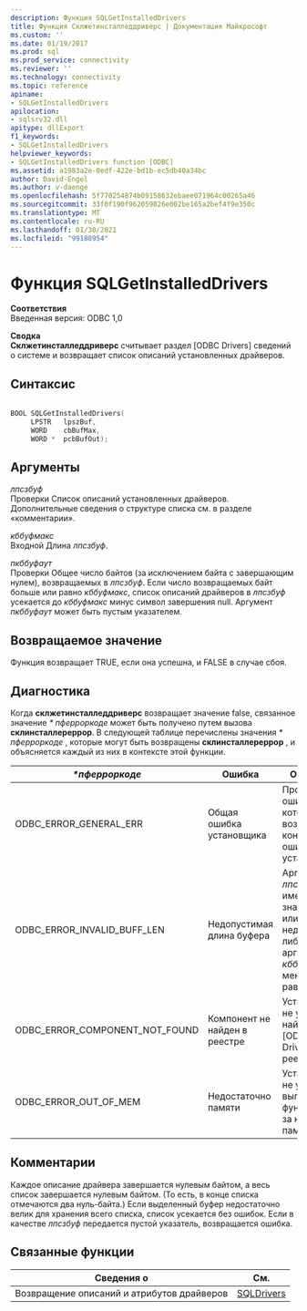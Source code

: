 ```yaml
---
description: Функция SQLGetInstalledDrivers
title: Функция Склжетинсталледдриверс | Документация Майкрософт
ms.custom: ''
ms.date: 01/19/2017
ms.prod: sql
ms.prod_service: connectivity
ms.reviewer: ''
ms.technology: connectivity
ms.topic: reference
apiname:
- SQLGetInstalledDrivers
apilocation:
- sqlsrv32.dll
apitype: dllExport
f1_keywords:
- SQLGetInstalledDrivers
helpviewer_keywords:
- SQLGetInstalledDrivers function [ODBC]
ms.assetid: a1983a2e-0edf-422e-bd1b-ec5db40a34bc
author: David-Engel
ms.author: v-daenge
ms.openlocfilehash: 5f770254874b09158632ebaee071964c00265a46
ms.sourcegitcommit: 33f0f190f962059826e002be165a2bef4f9e350c
ms.translationtype: MT
ms.contentlocale: ru-RU
ms.lasthandoff: 01/30/2021
ms.locfileid: "99180954"
---
```

# <a name="sqlgetinstalleddrivers-function"></a>Функция SQLGetInstalledDrivers
**Соответствия**  
 Введенная версия: ODBC 1,0  
  
 **Сводка**  
 **Склжетинсталледдриверс** считывает раздел [ODBC Drivers] сведений о системе и возвращает список описаний установленных драйверов.  
  
## <a name="syntax"></a>Синтаксис  
  
```cpp  
  
BOOL SQLGetInstalledDrivers(  
     LPSTR   lpszBuf,  
     WORD    cbBufMax,  
     WORD *  pcbBufOut);  
```  
  
## <a name="arguments"></a>Аргументы  
 *лпсзбуф*  
 Проверки Список описаний установленных драйверов. Дополнительные сведения о структуре списка см. в разделе «комментарии».  
  
 *кббуфмакс*  
 Входной Длина *лпсзбуф*.  
  
 *пкббуфаут*  
 Проверки Общее число байтов (за исключением байта с завершающим нулем), возвращаемых в *лпсзбуф*. Если число возвращаемых байт больше или равно *кббуфмакс*, список описаний драйверов в *лпсзбуф* усекается до *кббуфмакс* минус символ завершения null. Аргумент *пкббуфаут* может быть пустым указателем.  
  
## <a name="returns"></a>Возвращаемое значение  
 Функция возвращает TRUE, если она успешна, и FALSE в случае сбоя.  
  
## <a name="diagnostics"></a>Диагностика  
 Когда **склжетинсталледдриверс** возвращает значение false, связанное значение *\* пферроркоде* может быть получено путем вызова **склинсталлереррор**. В следующей таблице перечислены значения *\* пферроркоде* , которые могут быть возвращены **склинсталлереррор** , и объясняется каждый из них в контексте этой функции.  
  
|*\*пферроркоде*|Ошибка|Описание|  
|---------------------|-----------|-----------------|  
|ODBC_ERROR_GENERAL_ERR|Общая ошибка установщика|Произошла ошибка, для которой не возникала конкретная ошибка установщика.|  
|ODBC_ERROR_INVALID_BUFF_LEN|Недопустимая длина буфера|Аргумент *лпсзбуф* имеет значение null или недопустим, либо аргумент *кббуфмакс* меньше или равен 0.|  
|ODBC_ERROR_COMPONENT_NOT_FOUND|Компонент не найден в реестре|Установщику не удалось найти раздел [ODBC Drivers] в реестре.|  
|ODBC_ERROR_OUT_OF_MEM|Недостаточно памяти|Установщику не удалось выполнить функцию из-за нехватки памяти.|  
  
## <a name="comments"></a>Комментарии  
 Каждое описание драйвера завершается нулевым байтом, а весь список завершается нулевым байтом. (То есть, в конце списка отмечаются два нуль-байта.) Если выделенный буфер недостаточно велик для хранения всего списка, список усекается без ошибок. Если в качестве *лпсзбуф* передается пустой указатель, возвращается ошибка.  
  
## <a name="related-functions"></a>Связанные функции  
  
|Сведения о|См.|  
|---------------------------|---------|  
|Возвращение описаний и атрибутов драйверов|[SQLDrivers](../../../odbc/reference/syntax/sqldrivers-function.md)|
